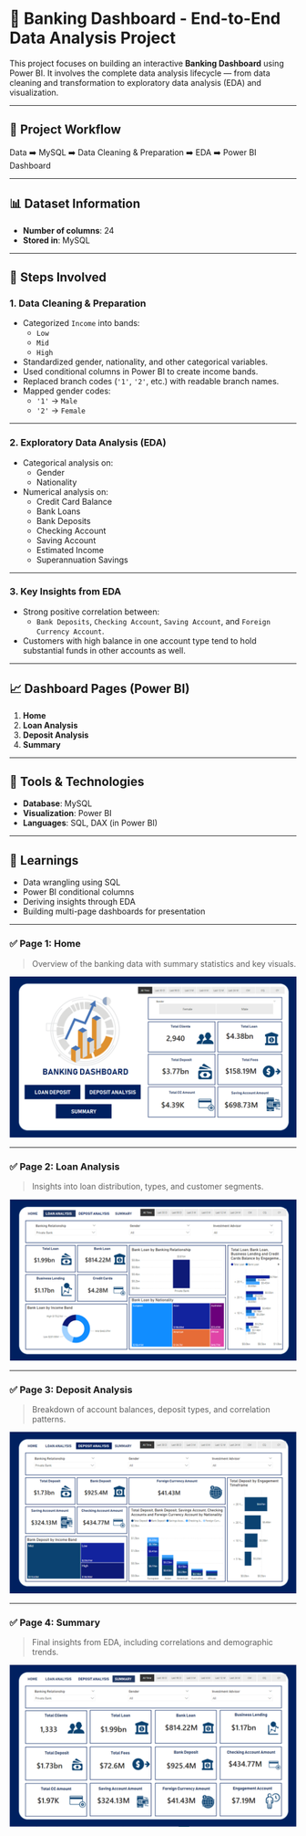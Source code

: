 # 🏦 Banking Dashboard - End-to-End Data Analysis Project

This project focuses on building an interactive **Banking Dashboard** using Power BI. It involves the complete data analysis lifecycle — from data cleaning and transformation to exploratory data analysis (EDA) and visualization.

---

## 📌 Project Workflow

Data ➡️ MySQL ➡️ Data Cleaning & Preparation ➡️ EDA ➡️ Power BI Dashboard

---

## 📊 Dataset Information

- **Number of columns**: 24
- **Stored in**: MySQL

---

## 🔧 Steps Involved

### 1. Data Cleaning & Preparation

- Categorized `Income` into bands:
  - `Low`
  - `Mid`
  - `High`
- Standardized gender, nationality, and other categorical variables.
- Used conditional columns in Power BI to create income bands.
- Replaced branch codes (`'1'`, `'2'`, etc.) with readable branch names.
- Mapped gender codes:
  - `'1'` → `Male`
  - `'2'` → `Female`

---

### 2. Exploratory Data Analysis (EDA)

- Categorical analysis on:
  - Gender
  - Nationality
- Numerical analysis on:
  - Credit Card Balance
  - Bank Loans
  - Bank Deposits
  - Checking Account
  - Saving Account
  - Estimated Income
  - Superannuation Savings

---

### 3. Key Insights from EDA

- Strong positive correlation between:
  - `Bank Deposits`, `Checking Account`, `Saving Account`, and `Foreign Currency Account`.
- Customers with high balance in one account type tend to hold substantial funds in other accounts as well.

---

## 📈 Dashboard Pages (Power BI)

1. **Home**
2. **Loan Analysis**
3. **Deposit Analysis**
4. **Summary**

---

## 🚀 Tools & Technologies

- **Database**: MySQL
- **Visualization**: Power BI
- **Languages**: SQL, DAX (in Power BI)

---

## 🧠 Learnings

- Data wrangling using SQL
- Power BI conditional columns
- Deriving insights through EDA
- Building multi-page dashboards for presentation

---
### ✅ Page 1: Home  
> Overview of the banking data with summary statistics and key visuals.  

![Home](POWER_BI/page1_home.png)

---

### ✅ Page 2: Loan Analysis  
> Insights into loan distribution, types, and customer segments.  

![Loan Analysis](POWER_BI/page2_loan_analysis.png)

---

### ✅ Page 3: Deposit Analysis  
> Breakdown of account balances, deposit types, and correlation patterns.  

![Deposit Analysis](POWER_BI/page3_deposit_analysis.png)

---

### ✅ Page 4: Summary  
> Final insights from EDA, including correlations and demographic trends.  

![Summary](POWER_BI/page4_summary.png)
